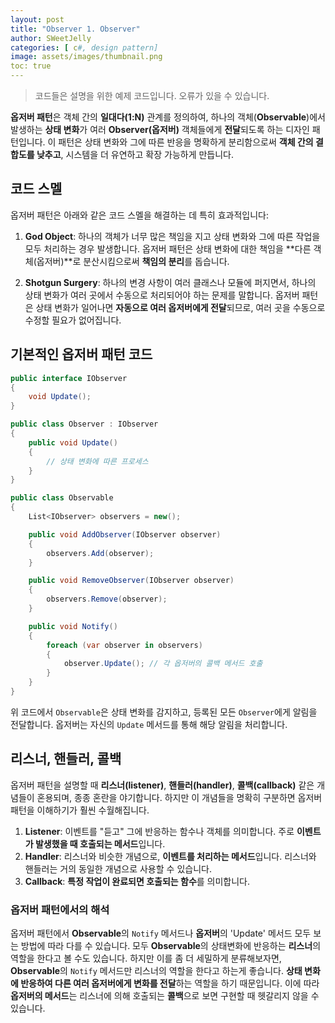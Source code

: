 ```yaml
---
layout: post
title: "Observer 1. Observer"
author: SWeetJelly
categories: [ c#, design pattern]
image: assets/images/thumbnail.png
toc: true
---
```


> 코드들은 설명을 위한 예제 코드입니다. 오류가 있을 수 있습니다.

**옵저버 패턴**은 객체 간의 **일대다(1:N)** 관계를 정의하여, 하나의 객체(**Observable**)에서 발생하는 **상태 변화**가 여러 **Observer(옵저버)** 객체들에게 **전달**되도록 하는 디자인 패턴입니다. 이 패턴은 상태 변화와 그에 따른 반응을 명확하게 분리함으로써 **객체 간의 결합도를 낮추고**, 시스템을 더 유연하고 확장 가능하게 만듭니다.

## 코드 스멜

옵저버 패턴은 아래와 같은 코드 스멜을 해결하는 데 특히 효과적입니다:

1. **God Object**: 하나의 객체가 너무 많은 책임을 지고 상태 변화와 그에 따른 작업을 모두 처리하는 경우 발생합니다. 옵저버 패턴은 상태 변화에 대한 책임을 **다른 객체(옵저버)**로 분산시킴으로써 **책임의 분리**를 돕습니다.

2. **Shotgun Surgery**: 하나의 변경 사항이 여러 클래스나 모듈에 퍼지면서, 하나의 상태 변화가 여러 곳에서 수동으로 처리되어야 하는 문제를 말합니다. 옵저버 패턴은 상태 변화가 일어나면 **자동으로 여러 옵저버에게 전달**되므로, 여러 곳을 수동으로 수정할 필요가 없어집니다.

## 기본적인 옵저버 패턴 코드

```csharp
public interface IObserver
{
    void Update();
}

public class Observer : IObserver
{
    public void Update()
    {
        // 상태 변화에 따른 프로세스
    }
}

public class Observable
{
    List<IObserver> observers = new();

    public void AddObserver(IObserver observer)
    {
        observers.Add(observer);
    }

    public void RemoveObserver(IObserver observer)
    {
        observers.Remove(observer);
    }

    public void Notify()
    {
        foreach (var observer in observers)
        {
            observer.Update(); // 각 옵저버의 콜백 메서드 호출
        }
    }
}
```

위 코드에서 `Observable`은 상태 변화를 감지하고, 등록된 모든 `Observer`에게 알림을 전달합니다. 옵저버는 자신의 `Update` 메서드를 통해 해당 알림을 처리합니다.

## 리스너, 핸들러, 콜백

옵저버 패턴을 설명할 때 **리스너(listener)**, **핸들러(handler)**, **콜백(callback)** 같은 개념들이 혼용되며, 종종 혼란을 야기합니다. 하지만 이 개념들을 명확히 구분하면 옵저버 패턴을 이해하기가 훨씬 수월해집니다.

1. **Listener**: 이벤트를 "듣고" 그에 반응하는 함수나 객체를 의미합니다. 주로 **이벤트가 발생했을 때 호출되는 메서드**입니다.
2. **Handler**: 리스너와 비슷한 개념으로, **이벤트를 처리하는 메서드**입니다. 리스너와 핸들러는 거의 동일한 개념으로 사용할 수 있습니다.
3. **Callback**: **특정 작업이 완료되면 호출되는 함수**를 의미합니다.

### 옵저버 패턴에서의 해석

옵저버 패턴에서 **Observable**의 `Notify` 메서드나 **옵저버**의 'Update' 메서드 모두 보는 방법에 따라 다를 수 있습니다. 모두 **Observable**의 상태변화에 반응하는 **리스너**의 역할을 한다고 볼 수도 있습니다. 하지만 이를 좀 더 세밀하게 분류해보자면, **Observable**의 `Notify` 메서드만 리스너의 역할을 한다고 하는게 좋습니다. **상태 변화에 반응하여 다른 여러 옵저버에게 변화를 전달**하는 역할을 하기 때문입니다. 이에 따라 **옵저버의 메서드**는 리스너에 의해 호출되는 **콜백**으로 보면 구현할 때 헷갈리지 않을 수 있습니다.
